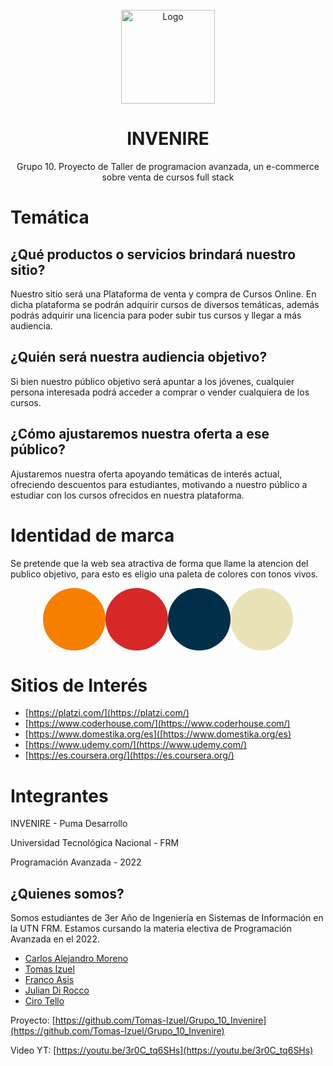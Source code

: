 <div id="top"></div>

<!-- PROJECT LOGO -->
<br />
<div align="center">
  <a href="https://github.com/Tomas-Izuel/Grupo_10_Invenire">
    <img src="https://i.imgur.com/elFRgCZ.png" alt="Logo" width="150" height="150">
  </a>

  <h1 align="center">INVENIRE</h1>

  <p align="center">
    Grupo 10. Proyecto de Taller de programacion avanzada, un e-commerce sobre venta de cursos full stack
  </p>
</div>

# Temática

## ¿Qué productos o servicios brindará nuestro sitio?

Nuestro sitio será una Plataforma de venta y compra de Cursos Online. En dicha plataforma se podrán adquirir cursos de diversos temáticas, además podrás adquirir una licencia para poder subir tus cursos y llegar a más audiencia.

## ¿Quién será nuestra audiencia objetivo?

Si bien nuestro público objetivo será apuntar a los jóvenes, cualquier persona interesada podrá acceder a comprar o vender cualquiera de los cursos.

## ¿Cómo ajustaremos nuestra oferta a ese público?

Ajustaremos nuestra oferta apoyando temáticas de interés actual, ofreciendo descuentos para estudiantes, motivando a nuestro público a estudiar con los cursos ofrecidos en nuestra plataforma.

# Identidad de marca

Se pretende que la web sea atractiva de forma que llame la atencion del publico objetivo, para esto es eligio una paleta de colores con tonos vivos.

<div style="display:flex;justify-content:center;align-items:center;">
  <div style="background-color:#f77f00; text-align:center; vertical-align: middle; width:100px; height:100px;border-radius:50%;display:flex;justify-content:center;align-items:center;">
  </div>
  <div style="background-color:#d62828; text-align:center; vertical-align: middle; width:100px; height:100px;border-radius:50%;display:flex;justify-content:center;align-items:center;">
  </div>
  <div style="background-color:#003049; text-align:center; vertical-align: middle; width:100px; height:100px;border-radius:50%;display:flex;justify-content:center;align-items:center;">
  </div>
  <div style="background-color:#eae2b7; text-align:center; vertical-align: middle; width:100px; height:100px;border-radius:50%;display:flex;justify-content:center;align-items:center;">
  </div>
</div>

# Sitios de Interés

- [https://platzi.com/](https://platzi.com/)
- [https://www.coderhouse.com/](https://www.coderhouse.com/)
- [https://www.domestika.org/es]([https://www.domestika.org/es)
- [https://www.udemy.com/](https://www.udemy.com/)
- [https://es.coursera.org/](https://es.coursera.org/)

# Integrantes

INVENIRE - Puma Desarrollo

Universidad Tecnológica Nacional - FRM

Programación Avanzada - 2022

## ¿Quienes somos?

Somos estudiantes de 3er Año de Ingeniería en Sistemas de Información en la UTN FRM. Estamos cursando la materia electiva de Programación Avanzada en el 2022.

- [Carlos Alejandro Moreno](https://github.com/CharlyMoreno)
- [Tomas Izuel](https://github.com/Tomas-Izuel)
- [Franco Asis](https://github.com/FrancoAsis)
- [Julian Di Rocco](https://github.com/JuliDir)
- [Ciro Tello](https://github.com/CiroTello)

Proyecto: [https://github.com/Tomas-Izuel/Grupo_10_Invenire](https://github.com/Tomas-Izuel/Grupo_10_Invenire)

Video YT: [https://youtu.be/3r0C_tq6SHs](https://youtu.be/3r0C_tq6SHs)
